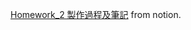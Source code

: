 [Homework_2 製作過程及筆記](https://carnelian-plow-1c4.notion.site/Homework_2-1434115adcef80d5a0cee927db7e9049) from notion.
